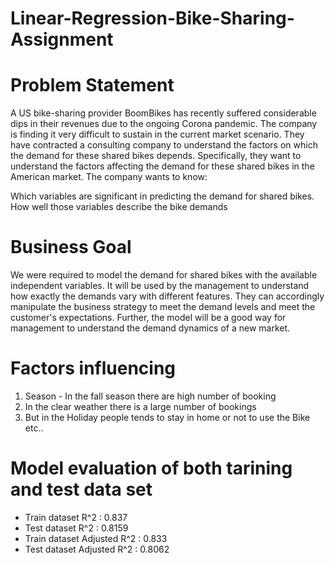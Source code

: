 # Linear-Regression-Bike-Sharing-Assignment
# Problem Statement
A US bike-sharing provider BoomBikes has recently suffered considerable dips in their revenues due to the ongoing Corona pandemic. The company is finding it very difficult to sustain in the current market scenario.
They have contracted a consulting company to understand the factors on which the demand for these shared bikes depends. Specifically, they want to understand the factors affecting the demand for these shared bikes in the American market. The company wants to know:

Which variables are significant in predicting the demand for shared bikes.
How well those variables describe the bike demands

# Business Goal

We were required to model the demand for shared bikes with the available independent variables. It will be used by the management to understand how exactly the demands vary with different features. They can accordingly manipulate the business strategy to meet the demand levels and meet the customer's expectations. Further, the model will be a good way for management to understand the demand dynamics of a new market. 

# Factors influencing 
1. Season - In the fall season there are high number of booking
2. In the clear weather there is a large number of bookings 
3.  But in the Holiday people tends to stay in home or not to use the Bike etc..

# Model evaluation of both tarining and test data set
- Train dataset R^2          : 0.837
- Test dataset R^2           : 0.8159
- Train dataset Adjusted R^2 : 0.833   
- Test dataset Adjusted R^2  : 0.8062



